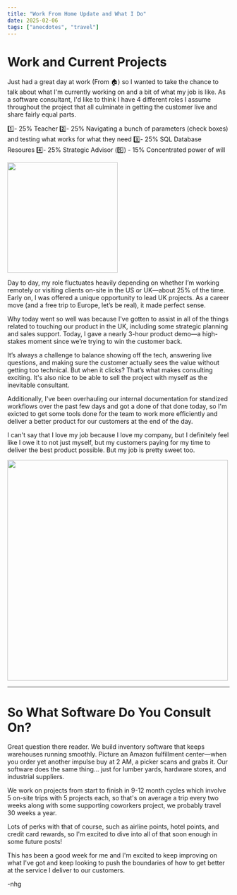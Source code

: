 ```yaml
---
title: "Work From Home Update and What I Do"
date: 2025-02-06
tags: ["anecdotes", "travel"]
---
```


# Work and Current Projects

Just had a great day at work (From 🏠) so I wanted to take the chance to talk about what I'm currently working on and a bit of what my job is like. As a software consultant, I'd like to think I have 4 different roles I assume throughout the project that all culminate in getting the customer live and share fairly equal parts.

1️⃣- 25% Teacher
2️⃣- 25% Navigating a bunch of parameters (check boxes) and testing what works for what they need
3️⃣- 25% SQL Database Resoures
4️⃣- 25% Strategic Advisor
(5️⃣) - 15% Concentrated power of will

<img src= "https://github.com/user-attachments/assets/f2da7789-311c-4890-a9fd-28a263a52ffc" height="250">


Day to day, my role fluctuates heavily depending on whether I’m working remotely or visiting clients on-site in the US or UK—about 25% of the time. Early on, I was offered a unique opportunity to lead UK projects. As a career move (and a free trip to Europe, let’s be real), it made perfect sense.

Why today went so well was because I've gotten to assist in all of the things related to touching our product in the UK, including some strategic planning and sales support. Today, I gave a nearly 3-hour product demo—a high-stakes moment since we’re trying to win the customer back. 

It’s always a challenge to balance showing off the tech, answering live questions, and making sure the customer actually sees the value without getting too technical. But when it clicks? That’s what makes consulting exciting. It's also nice to be able to sell the project with myself as the inevitable consultant.

Additionally, I've been overhauling our internal documentation for standized workflows over the past few days and got a done of that done today, so I'm exicted to get some tools done for the team to work more efficiently and deliver a better product for our customers at the end of the day. 

I can't say that I love my job because I love my company, but I definitely feel like I owe it to not just myself, but my customers paying for my time to deliver the best product possible. But my job is pretty sweet too.

<img src="https://github.com/user-attachments/assets/6d79a075-486d-4d47-b0e9-1f45535b5cd1" height="500">

---
# So What Software Do You Consult On?

Great question there reader. We build inventory software that keeps warehouses running smoothly. Picture an Amazon fulfillment center—when you order yet another impulse buy at 2 AM, a picker scans and grabs it. Our software does the same thing... just for lumber yards, hardware stores, and industrial suppliers.

We work on projects from start to finish in 9-12 month cycles which involve 5 on-site trips with 5 projects each, so that's on average a trip every two weeks along with some supporting coworkers project, we probably travel 30 weeks a year.

Lots of perks with that of course, such as airline points, hotel points, and credit card rewards, so I'm excited to dive into all of that soon enough in some future posts! 

This has been a good week for me and I'm excited to keep improving on what I've got and keep looking to push the boundaries of how to get better at the service I deliver to our customers.

-nhg
